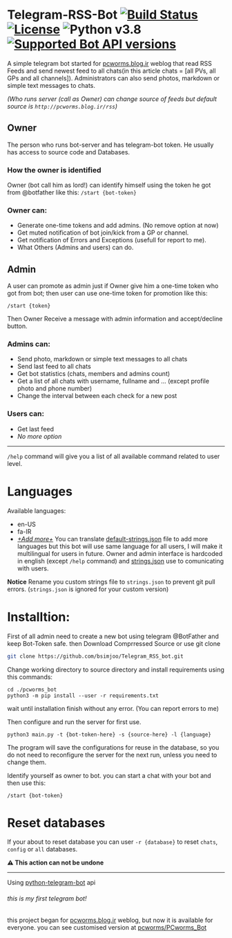 # Telegram-RSS-Bot [![Build Status](https://travis-ci.com/bsimjoo/Telegram-RSS-Bot.svg?branch=main)](https://travis-ci.com/bsimjoo/Telegram-RSS-Bot) [![License](https://img.shields.io/github/license/bsimjoo/Telegram-RSS-Bot)](LICENSE.md) ![Python v3.8](https://img.shields.io/badge/Python-v3.8-blue) [![Supported Bot API versions](https://img.shields.io/badge/Bot%20API-5.1-blue?logo=telegram)](https://core.telegram.org/bots/api-changelog)
A simple telegram bot started for [pcworms.blog.ir](http://pcworms.blog.ir) weblog that read RSS Feeds and send newest feed to all chats(in this article chats = [all PVs, all GPs and all channels]).
Administrators can also send photos, markdown or simple text messages to chats.

*(Who runs server (call as Owner) can change source of feeds but default source is `http://pcworms.blog.ir/rss`)*

## Owner
The person who runs bot-server and has telegram-bot token. He usually has access to source code and Databases.

### How the owner is identified
Owner (bot call him as lord!) can identify himself using the token he got from @botfather like this: `/start {bot-token}`

### Owner can:
- Generate one-time tokens and add admins. (No remove option at now)
- Get muted notification of bot join/kick from a GP or channel.
- Get notification of Errors and Exceptions (usefull for report to me).
- What Others (Admins and users) can do.

## Admin
A user can promote as admin just if Owner give him a one-time token who got from bot;
then user can use one-time token for promotion like this:
```
/start {token}
```
Then Owner Receive a message with admin information and accept/decline button.

### Admins can:
- Send photo, markdown or simple text messages to all chats
- Send last feed to all chats
- Get bot statistics (chats, members and admins count)
- Get a list of all chats with username, fullname and ... (except profile photo and phone number)
- Change the interval between each check for a new post

### Users can:
- Get last feed
- *No more option*

---
`/help` command will give you a list of all available command related to user level.

# Languages
Available languages:
 - en-US
 - fa-IR
 - [*+Add more+*](https://github.com/bsimjoo/Telegram_RSS_bot/edit/main/default-strings.json)
You can translate [default-strings.json](default-strings.json) file to add more languages but this bot will use same language for all users, I will make it multilingual for users in future. Owner and admin interface is hardcoded in english (except `/help` command) and [strings.json](strings.json) use to comunicating with users.

**Notice** Rename you custom strings file to `strings.json` to prevent git pull errors. (`strings.json` is ignored for your custom version)

# Installtion:
First of all admin need to create a new bot using telegram @BotFather and keep Bot-Token safe. then Download Comprressed Source or use git clone
```bash
git clone https://github.com/bsimjoo/Telegram_RSS_bot.git
```

Change working directory to source directory and install requirements using this commands:
```
cd ./pcworms_bot
python3 -m pip install --user -r requirements.txt
```
wait until installation finish without any error. (You can report errors to me)

Then configure and run the server for first use.
```
python3 main.py -t {bot-token-here} -s {source-here} -l {language}
```
The program will save the configurations for reuse in the database, so you do not need to reconfigure the server for the next run, unless you need to change them.

Identify yourself as owner to bot. you can start a chat with your bot and then use this:
```
/start {bot-token}
```

# Reset databases
If your about to reset database you can user `-r {database}` to reset `chats`, `config` or `all` databases.

**:warning: This action can not be undone**

---
Using [python-telegram-bot](https://github.com/python-telegram-bot/python-telegram-bot) api

###### this is my first telegram bot!
this project began for [pcworms.blog.ir](http://pcworms.blog.ir) weblog, but now it is available for everyone. you can see customised version at [pcworms/PCworms_Bot](https://github.com/pcworms/PCworms_Bot)
